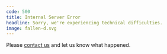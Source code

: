 ```yaml
---
code: 500
title: Internal Server Error
headline: Sorry, we're experiencing technical difficulties.
image: fallen-d.svg
---
```

Please [contact us](https://www.ted.com/contact)
and let us know what happened.
